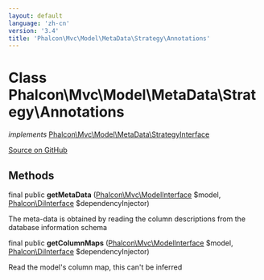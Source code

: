 ```yaml
---
layout: default
language: 'zh-cn'
version: '3.4'
title: 'Phalcon\Mvc\Model\MetaData\Strategy\Annotations'
---
```


# Class **Phalcon\Mvc\Model\MetaData\Strategy\Annotations**

*implements* [Phalcon\Mvc\Model\MetaData\StrategyInterface](/3.4/en/api/Phalcon_Mvc_Model_MetaData_StrategyInterface)

<a href="https://github.com/phalcon/cphalcon/tree/v3.4.0/phalcon/mvc/model/metadata/strategy/annotations.zep" class="btn btn-default btn-sm">Source on GitHub</a>

## Methods

final public **getMetaData** ([Phalcon\Mvc\ModelInterface](/3.4/en/api/Phalcon_Mvc_ModelInterface) $model, [Phalcon\DiInterface](/3.4/en/api/Phalcon_DiInterface) $dependencyInjector)

The meta-data is obtained by reading the column descriptions from the database information schema

final public **getColumnMaps** ([Phalcon\Mvc\ModelInterface](/3.4/en/api/Phalcon_Mvc_ModelInterface) $model, [Phalcon\DiInterface](/3.4/en/api/Phalcon_DiInterface) $dependencyInjector)

Read the model's column map, this can't be inferred
